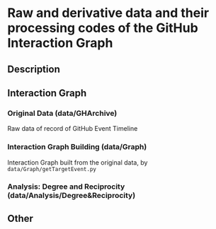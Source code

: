 # Raw and derivative data and their processing codes of the GitHub Interaction Graph

## Description

## Interaction Graph

### Original Data (data/GHArchive)
Raw data of record of GitHub Event Timeline

### Interaction Graph Building (data/Graph)
Interaction Graph built from the original data, by `data/Graph/getTargetEvent.py`

### Analysis: Degree and Reciprocity (data/Analysis/Degree&Reciprocity)


## Other
